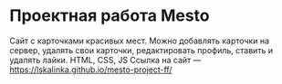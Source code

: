 # Проектная работа Mesto
Сайт с карточками красивых мест. Можно добавлять карточки на сервер, удалять свои карточки, редактировать профиль, ставить и удалять лайки.
HTML, CSS, JS
Ссылка на сайт — https://lskalinka.github.io/mesto-project-ff/
